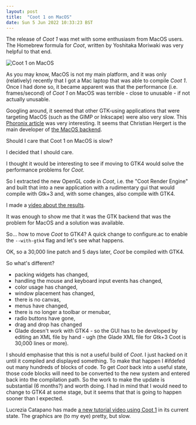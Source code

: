 ```yaml
---
layout: post
title:  "Coot 1 on MacOS"
date: Sun 5 Jun 2022 10:33:23 BST
---
```


The release of _Coot 1_ was met with some enthusiasm from MacOS users.
The Homebrew formula for _Coot_, written by Yoshitaka Moriwaki was very helpful to that end.

![Coot 1 on MacOS]({{"../../../images/coot-1-macos-screeny.png"}})


As you may know, MacOS is not my main platform, and it was only (relatively)
recently that I got a Mac laptop that was able to compile _Coot 1_. Once I had done so,
it became apparent was that the performance (i.e. frames/second) of _Coot 1_
on MacOS was terrible - close to unusable - if not actually unusable.

Googling around, it seemed that other GTK-using applications that were
targeting MacOS (such as the GIMP or Inkscape) were also very
slow. This [Phoronix
article](https://www.phoronix.com/scan.php?page=news_item&px=GTK4-macOS-Improved)
was very interesting. It seems that Christian Hergert is the main
developer of [the MacOS
backend](https://blogs.gnome.org/chergert/2020/12/15/gtk-4-got-a-new-macos-backend-now-with-opengl/).

Should I care that Coot 1 on MacOS is slow?

I decided that I should care.

I thought it would be interesting to see if moving to GTK4 would solve the performance problems for _Coot_.

So I extracted the new OpenGL code in _Coot_, i.e. the "Coot Render Engine" and built that into a new
application with a rudimentary gui that would compile with Gtk+3 and, with some changes, also compile with GTK4.

I made a [video about the results](https://www.youtube.com/watch?v=\_c7NO3\_8KNc).

It was enough to show me that it was the GTK backend that was the problem for MacOS and a solution
was available.

So... how to move _Coot_ to GTK4? A quick change to configure.ac to enable the `--with-gtk4` flag
and let's see what happens.

OK, so a 30,000 line patch and 5 days later, _Coot_ be compiled with GTK4.

So what's different?
 - packing widgets has changed,
 - handling the mouse and keyboard input events has changed,
 - color usage has changed,
 - window placement has changed,
 - there is no canvas,
 - menus have changed,
 - there is no longer a toolbar or menubar,
 - radio buttons have gone,
 - drag and drop has changed
 - Glade doesn't work with GTK4 - so the GUI has to be developed by editing an XML
   file by hand - ugh (the Glade XML file for Gtk+3 Coot is 30,000 lines or more).

I should emphasise that this is not a useful build of _Coot_. I just
hacked on it until it compiled and displayed something. To make that
happen I #ifdefed out many hundreds of blocks of code. To get _Coot_
back into a useful state, those code blocks will need to be converted to the new
system and entered back into the compilation path.  So the work to
make the update is substantial (6 months?) and worth doing. I had in
mind that I would need to change to GTK4 at some stage, but it seems
that that is going to happen sooner than I expected.

Lucrezia Catapano has made [a new tutorial video using Coot
1](https://www.youtube.com/watch?v=Xhonm4K1y0c) in its current
state. The graphics are (to my eye) pretty, but slow.


